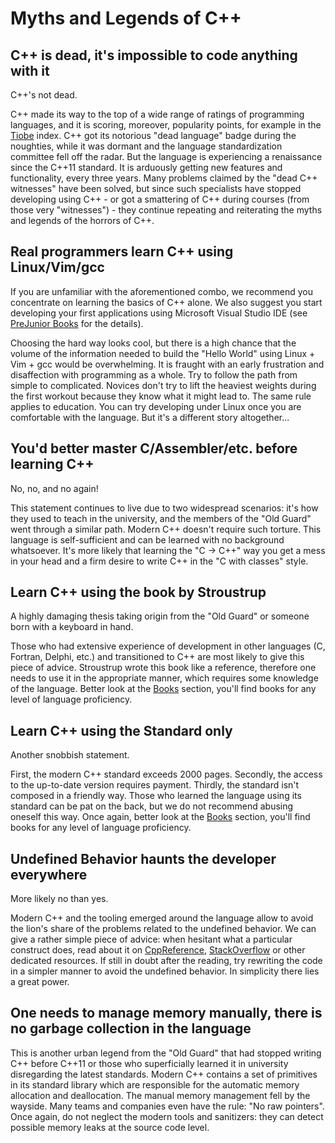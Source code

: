 # Myths and Legends of C++

## C++ is dead, it's impossible to code anything with it

C++'s not dead.

C++ made its way to the top of a wide range of ratings of programming languages, and it is scoring, moreover, popularity points, for example in the [Tiobe](https://www.tiobe.com/tiobe-index/) index. C++ got its notorious "dead language" badge during the noughties, while it was dormant and the language standardization committee fell off the radar. But the language is experiencing a renaissance since the C++11 standard. It is arduously getting new features and functionality, every three years. Many problems claimed by the "dead C++ witnesses" have been solved, but since such specialists have stopped developing using C++ - or got a smattering of C++ during courses (from those very "witnesses") - they continue repeating and reiterating the myths and legends of the horrors of C++. 

## Real programmers learn C++ using Linux/Vim/gcc

If you are unfamiliar with the aforementioned combo, we recommend you concentrate on learning the basics of C++ alone. We also suggest you start developing your first applications using Microsoft Visual Studio IDE (see [PreJunior Books](Books/PreJunior.md) for the details).

Choosing the hard way looks cool, but there is a high chance that the volume of the information needed to build the "Hello World" using Linux + Vim + gcc would be overwhelming. It is fraught with an early frustration and disaffection with programming as a whole. Try to follow the path from simple to complicated. Novices don't try to lift the heaviest weights during the first workout because they know what it might lead to. The same rule applies to education. You can try developing under Linux once you are comfortable with the language. But it's a different story altogether...

## You'd better master C/Assembler/etc. before learning C++

No, no, and no again! 

This statement continues to live due to two widespread scenarios: it's how they used to teach in the university, and the members of the "Old Guard" went through a similar path. Modern C++ doesn't require such torture. This language is self-sufficient and can be learned with no background whatsoever. It's more likely that learning the "C -> C++" way you get a mess in your head and a firm desire to write C++ in the "C with classes" style.

## Learn C++ using the book by Stroustrup

A highly damaging thesis taking origin from the "Old Guard" or someone born with a keyboard in hand.

Those who had extensive experience of development in other languages (C, Fortran, Delphi, etc.) and transitioned to C++ are most likely to give this piece of advice. Stroustrup wrote this book like a reference, therefore one needs to use it in the appropriate manner, which requires some knowledge of the language. Better look at the [Books](Books/Overview.md) section, you'll find books for any level of language proficiency.

## Learn C++ using the Standard only

Another snobbish statement.

First, the modern C++ standard exceeds 2000 pages. Secondly, the access to the up-to-date version requires payment. Thirdly, the standard isn't composed in a friendly way. Those who learned the language using its standard can be pat on the back, but we do not recommend abusing oneself this way. Once again, better look at the [Books](Books/Overview.md) section, you'll find books for any level of language proficiency.

## Undefined Behavior haunts the developer everywhere

More likely no than yes.

Modern C++ and the tooling emerged around the language allow to avoid the lion's share of the problems related to the undefined behavior. We can give a rather simple piece of advice: when hesitant what a particular construct does, read about it on [CppReference](https://en.cppreference.com), [StackOverflow](https://stackoverflow.com/) or other dedicated resources. If still in doubt after the reading, try rewriting the code in a simpler manner to avoid the undefined behavior. In simplicity there lies a great power.

## One needs to manage memory manually, there is no garbage collection in the language

This is another urban legend from the "Old Guard" that had stopped writing C++ before C++11 or those who superficially learned it in university disregarding the latest standards. Modern C++ contains a set of primitives in its standard library which are responsible for the automatic memory allocation and deallocation. The manual memory management fell by the wayside. Many teams and companies even have the rule: "No raw pointers". Once again, do not neglect the modern tools and sanitizers: they can detect possible memory leaks at the source code level.
